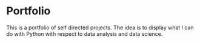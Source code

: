 # Portfolio

This is a portfolio of self directed projects. The idea is to display what I can do with Python with respect to data analysis and data science.  
